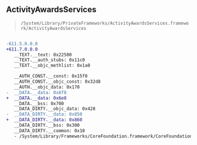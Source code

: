 ## ActivityAwardsServices

> `/System/Library/PrivateFrameworks/ActivityAwardsServices.framework/ActivityAwardsServices`

```diff

-611.5.0.0.0
+611.7.0.0.0
   __TEXT.__text: 0x22500
   __TEXT.__auth_stubs: 0x11c0
   __TEXT.__objc_methlist: 0x1a0

   __AUTH_CONST.__const: 0x15f0
   __AUTH_CONST.__objc_const: 0x32d8
   __AUTH.__objc_data: 0x170
-  __DATA.__data: 0x6f8
+  __DATA.__data: 0x6e8
   __DATA.__bss: 0x700
   __DATA_DIRTY.__objc_data: 0x428
-  __DATA_DIRTY.__data: 0x850
+  __DATA_DIRTY.__data: 0x860
   __DATA_DIRTY.__bss: 0x300
   __DATA_DIRTY.__common: 0x10
   - /System/Library/Frameworks/CoreFoundation.framework/CoreFoundation

```
